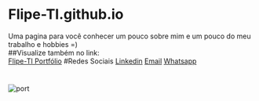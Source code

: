 # Flipe-TI.github.io
Uma pagina para você conhecer um pouco sobre mim e um pouco do meu trabalho e hobbies =) <br />
##Visualize também no link:<br />
<a href = "https://flipe-ti.github.io/" target="_blank">Flipe-TI Portfólio</a>
#Redes Sociais
<a href = "https://www.linkedin.com/in/felipe-silva-ti/" target="_blank">Linkedin</a>
<a href = "mailto:felipe.suporteti@hotmail.com" target="_blank">Email</a>
<a href = "wa.me/5585985603546" target="_blank">Whatsapp</a>

#
![port](https://user-images.githubusercontent.com/68780083/114945854-7ab8b700-9e20-11eb-8e8b-95b3b38d099b.gif)